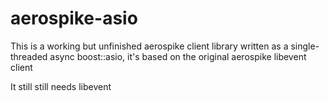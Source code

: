 # aerospike-asio

This is a working but unfinished aerospike client library written as a single-threaded async boost::asio, it's based on the original aerospike libevent client

It still still needs libevent
